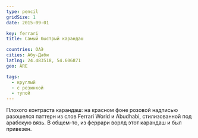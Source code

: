 ```yaml
---
type: pencil
gridSize: 1
date: 2015-09-01

key: ferrari
title: Самый быстрый карандаш

countries: ОАЭ
cities: Абу-Даби
latlng: 24.483518, 54.606871
geo: ARE

tags:
  - круглый
  - с резинкой
  - тупой
---
```


Плохого контраста карандаш: на красном фоне розовой надписью разошелся паттерн из слов Ferrari World и Abudhabi, стилизованной под арабскую вязь. В общем-то, из феррари ворлд этот карандаш и был привезен.
